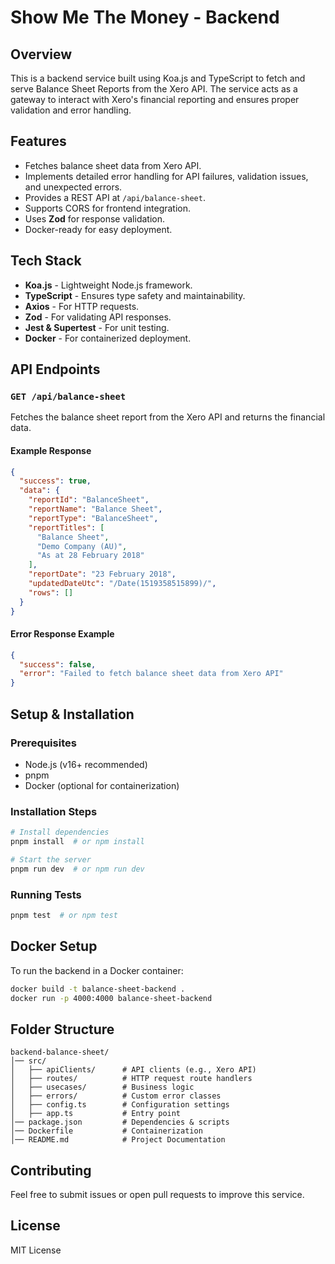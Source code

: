 # Show Me The Money - Backend

## Overview

This is a backend service built using Koa.js and TypeScript to fetch and serve Balance Sheet Reports from the Xero API. The service acts as a gateway to interact with Xero's financial reporting and ensures proper validation and error handling.

## Features

- Fetches balance sheet data from Xero API.
- Implements detailed error handling for API failures, validation issues, and unexpected errors.
- Provides a REST API at `/api/balance-sheet`.
- Supports CORS for frontend integration.
- Uses **Zod** for response validation.
- Docker-ready for easy deployment.

## Tech Stack

- **Koa.js** - Lightweight Node.js framework.
- **TypeScript** - Ensures type safety and maintainability.
- **Axios** - For HTTP requests.
- **Zod** - For validating API responses.
- **Jest & Supertest** - For unit testing.
- **Docker** - For containerized deployment.

## API Endpoints

### `GET /api/balance-sheet`

Fetches the balance sheet report from the Xero API and returns the financial data.

#### Example Response

```json
{
  "success": true,
  "data": {
    "reportId": "BalanceSheet",
    "reportName": "Balance Sheet",
    "reportType": "BalanceSheet",
    "reportTitles": [
      "Balance Sheet",
      "Demo Company (AU)",
      "As at 28 February 2018"
    ],
    "reportDate": "23 February 2018",
    "updatedDateUtc": "/Date(1519358515899)/",
    "rows": []
  }
}
```

#### Error Response Example

```json
{
  "success": false,
  "error": "Failed to fetch balance sheet data from Xero API"
}
```

## Setup & Installation

### Prerequisites

- Node.js (v16+ recommended)
- pnpm
- Docker (optional for containerization)

### Installation Steps

```sh
# Install dependencies
pnpm install  # or npm install

# Start the server
pnpm run dev  # or npm run dev
```

### Running Tests

```sh
pnpm test  # or npm test
```

## Docker Setup

To run the backend in a Docker container:

```sh
docker build -t balance-sheet-backend .
docker run -p 4000:4000 balance-sheet-backend
```

## Folder Structure

```
backend-balance-sheet/
│── src/
│   ├── apiClients/      # API clients (e.g., Xero API)
│   ├── routes/          # HTTP request route handlers
│   ├── usecases/        # Business logic
│   ├── errors/          # Custom error classes
│   ├── config.ts        # Configuration settings
│   ├── app.ts           # Entry point
│── package.json         # Dependencies & scripts
│── Dockerfile           # Containerization
│── README.md            # Project Documentation
```

## Contributing

Feel free to submit issues or open pull requests to improve this service.

## License

MIT License
